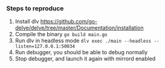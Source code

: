 ### Steps to reproduce
1. Install dlv https://github.com/go-delve/delve/tree/master/Documentation/installation
1. Compile the binary `go build main.go`
1. Run dlv in headless mode `dlv exec ./main --headless --listen=127.0.0.1:50034`
1. Run debugger, you should be able to debug normally
1. Stop debugger, and launch it again with mirrord enabled
